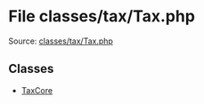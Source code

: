 File classes/tax/Tax.php
=========

Source: [classes/tax/Tax.php](https://github.com/PrestaShop/PrestaShop/blob/1.5.6.3/classes/tax/Tax.php)


Classes
-------

* [TaxCore](class.TaxCore.md)

